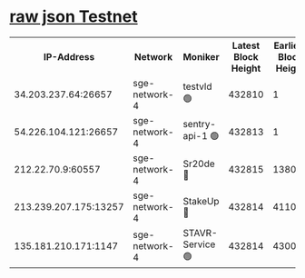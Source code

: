 
[raw json Testnet](https://rpc-check.sget.stavr.tech/sget/rpc-sget-result.json)
=


<table><tr><th>IP-Address</th><th>Network</th><th>Moniker</th><th>Latest Block Height</th><th>Earliest Block Height</th><th>Catching Up</th><th>Voting Power</th><th>Scan Time</th></tr><tr><td>34.203.237.64:26657</td><td>sge-network-4</td><td>testvld 🟢</td><td>432810</td><td>1</td><td>False</td><td>0</td><td>2023-11-30T02:41:16.427715571UTC</td></tr><tr><td>54.226.104.121:26657</td><td>sge-network-4</td><td>sentry-api-1 🟢</td><td>432813</td><td>1</td><td>False</td><td>0</td><td>2023-11-30T02:41:29.455005029UTC</td></tr><tr><td>212.22.70.9:60557</td><td>sge-network-4</td><td>Sr20de 🔴</td><td>432815</td><td>138001</td><td>False</td><td>99</td><td>2023-11-30T02:41:44.734259073UTC</td></tr><tr><td>213.239.207.175:13257</td><td>sge-network-4</td><td>StakeUp 🔴</td><td>432814</td><td>411001</td><td>False</td><td>100</td><td>2023-11-30T02:41:37.853522612UTC</td></tr><tr><td>135.181.210.171:1147</td><td>sge-network-4</td><td>STAVR-Service 🟢</td><td>432814</td><td>430001</td><td>False</td><td>0</td><td>2023-11-30T02:41:38.163232297UTC</td></tr></table>
